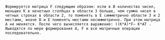    Формируется матрица F следующим образом: если в В количество чисел, меньших К в нечетных столбцах в области 3 больше, чем сумма чисел в четных строках в области 2, то поменять в Е симметрично области 3 и 2 местами, иначе В и Е поменять местами несимметрично. При этом матрица А не меняется. После чего вычисляется выражение: ((К*A)*F– K*AT . Выводятся по мере формирования А, F и все матричные операции последовательно. 
